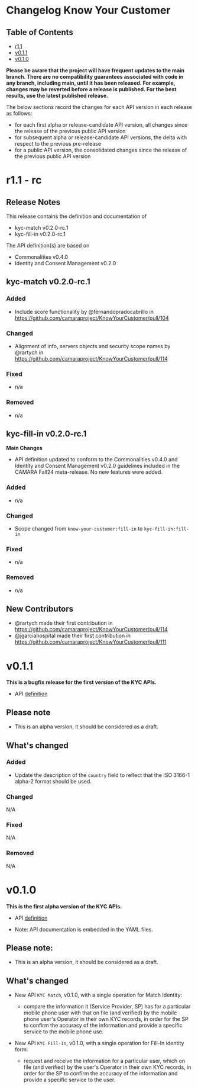 # Changelog Know Your Customer

## Table of Contents

- [r1.1](#r11)
- [v0.1.1](#v011)
- [v0.1.0](#v010)

**Please be aware that the project will have frequent updates to the main branch. There are no compatibility guarantees associated with code in any branch, including main, until it has been released. For example, changes may be reverted before a release is published. For the best results, use the latest published release.**

The below sections record the changes for each API version in each release as follows:

* for each first alpha or release-candidate API version, all changes since the release of the previous public API version
* for subsequent alpha or release-candidate API versions, the delta with respect to the previous pre-release
* for a public API version, the consolidated changes since the release of the previous public API version

# r1.1 - rc

## Release Notes

This release contains the definition and documentation of
* kyc-match v0.2.0-rc.1
* kyc-fill-in v0.2.0-rc.1

The API definition(s) are based on
* Commonalities v0.4.0
* Identity and Consent Management v0.2.0

## kyc-match v0.2.0-rc.1

### Added

* Include score functionality by @fernandopradocabrillo in https://github.com/camaraproject/KnowYourCustomer/pull/104

### Changed

* Alignment of info, servers objects and security scope names by @rartych in https://github.com/camaraproject/KnowYourCustomer/pull/114

### Fixed

* n/a

### Removed

* n/a

## kyc-fill-in v0.2.0-rc.1

**Main Changes**

* API definition updated to conform to the Commonalities v0.4.0 and Identity and Consent Management v0.2.0 guidelines included in the CAMARA Fall24 meta-release. No new features were added.

### Added

* n/a

### Changed

* Scope changed from `know-your-customer:fill-in` to `kyc-fill-in:fill-in`

### Fixed

* n/a

### Removed

* n/a

## New Contributors
* @rartych made their first contribution in https://github.com/camaraproject/KnowYourCustomer/pull/114
* @jgarciahospital made their first contribution in https://github.com/camaraproject/KnowYourCustomer/pull/111

# v0.1.1

**This is a bugfix release for the first version of the KYC APIs.**

- API [definition](https://github.com/camaraproject/KnowYourCustomer/tree/main/code/API_definitions)

## Please note

- This is an alpha version, it should be considered as a draft.

## What's changed

### Added

- Update the description of the `country` field to reflect that the ISO 3166-1 alpha-2 format should be used.

### Changed

N/A

### Fixed

N/A

### Removed

N/A

# v0.1.0

**This is the first alpha version of the KYC APIs.** 

- API [definition](https://github.com/camaraproject/KnowYourCustomer/tree/main/code/API_definitions)

* Note: API documentation is embedded in the YAML files.

## Please note:

- This is an alpha version, it should be considered as a draft.

## What's changed

* New API `KYC Match`, v0.1.0, with a single operation for Match Identity:
    - compare the information it (Service Provider, SP) has for a particular mobile phone user with that on file (and verified) by the mobile phone user's Operator in their own KYC records, in order for the SP to confirm the accuracy of the information and provide a specific service to the mobile phone use.  
    
*  New API `KYC Fill-In`, v0.1.0, with a single operation for Fill-In identity form:
    - request and receive the information for a particular user, which on file (and verified) by the user's Operator in their own KYC records, in order for the SP to confirm the accuracy of the information and provide a specific service to the user. 

